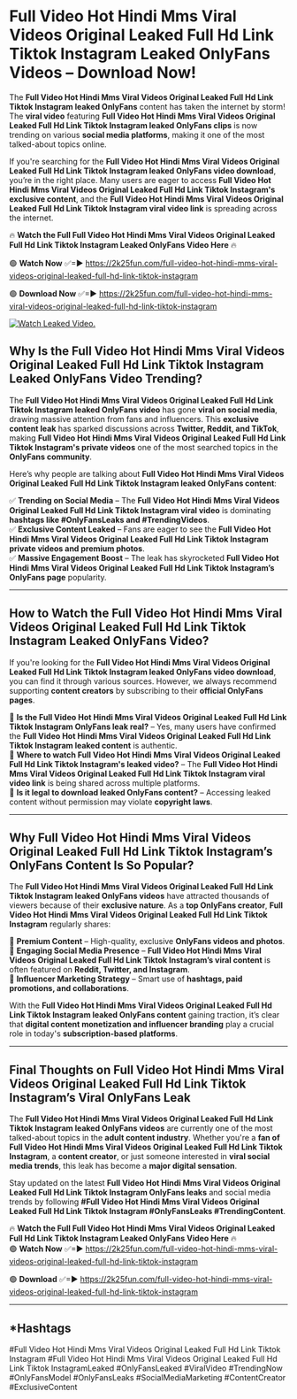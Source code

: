 # Full Video Hot Hindi Mms Viral Videos Original Leaked Full Hd Link Tiktok Instagram Leaked OnlyFans Videos – Download Now!

The **Full Video Hot Hindi Mms Viral Videos Original Leaked Full Hd Link Tiktok Instagram leaked OnlyFans** content has taken the internet by storm! The **viral video** featuring **Full Video Hot Hindi Mms Viral Videos Original Leaked Full Hd Link Tiktok Instagram leaked OnlyFans clips** is now trending on various **social media platforms**, making it one of the most talked-about topics online.  

If you're searching for the **Full Video Hot Hindi Mms Viral Videos Original Leaked Full Hd Link Tiktok Instagram leaked OnlyFans video download**, you’re in the right place. Many users are eager to access **Full Video Hot Hindi Mms Viral Videos Original Leaked Full Hd Link Tiktok Instagram's exclusive content**, and the **Full Video Hot Hindi Mms Viral Videos Original Leaked Full Hd Link Tiktok Instagram viral video link** is spreading across the internet.  

🔥 **Watch the Full Full Video Hot Hindi Mms Viral Videos Original Leaked Full Hd Link Tiktok Instagram Leaked OnlyFans Video Here** 🔥  

🟢 **Watch Now** ✅=► https://2k25fun.com/full-video-hot-hindi-mms-viral-videos-original-leaked-full-hd-link-tiktok-instagram

🟢 **Download Now** ✅=► https://2k25fun.com/full-video-hot-hindi-mms-viral-videos-original-leaked-full-hd-link-tiktok-instagram

[![Watch Leaked Video.](https://miro.medium.com/v2/resize:fit:828/format:webp/1*cilzJN44JGOrTw9NJCrNHA.gif "Watch Leaked Video")](https://2k25fun.com/full-video-hot-hindi-mms-viral-videos-original-leaked-full-hd-link-tiktok-instagram)

## **Why Is the Full Video Hot Hindi Mms Viral Videos Original Leaked Full Hd Link Tiktok Instagram Leaked OnlyFans Video Trending?**  

The **Full Video Hot Hindi Mms Viral Videos Original Leaked Full Hd Link Tiktok Instagram leaked OnlyFans video** has gone **viral on social media**, drawing massive attention from fans and influencers. This **exclusive content leak** has sparked discussions across **Twitter, Reddit, and TikTok**, making **Full Video Hot Hindi Mms Viral Videos Original Leaked Full Hd Link Tiktok Instagram's private videos** one of the most searched topics in the **OnlyFans community**.  

Here’s why people are talking about **Full Video Hot Hindi Mms Viral Videos Original Leaked Full Hd Link Tiktok Instagram leaked OnlyFans content**:  

✅ **Trending on Social Media** – The **Full Video Hot Hindi Mms Viral Videos Original Leaked Full Hd Link Tiktok Instagram viral video** is dominating **hashtags like #OnlyFansLeaks and #TrendingVideos**.  
✅ **Exclusive Content Leaked** – Fans are eager to see the **Full Video Hot Hindi Mms Viral Videos Original Leaked Full Hd Link Tiktok Instagram private videos and premium photos**.  
✅ **Massive Engagement Boost** – The leak has skyrocketed **Full Video Hot Hindi Mms Viral Videos Original Leaked Full Hd Link Tiktok Instagram’s OnlyFans page** popularity.  

---

## **How to Watch the Full Video Hot Hindi Mms Viral Videos Original Leaked Full Hd Link Tiktok Instagram Leaked OnlyFans Video?**  

If you're looking for the **Full Video Hot Hindi Mms Viral Videos Original Leaked Full Hd Link Tiktok Instagram leaked OnlyFans video download**, you can find it through various sources. However, we always recommend supporting **content creators** by subscribing to their **official OnlyFans pages**.  

🔹 **Is the Full Video Hot Hindi Mms Viral Videos Original Leaked Full Hd Link Tiktok Instagram OnlyFans leak real?** – Yes, many users have confirmed the **Full Video Hot Hindi Mms Viral Videos Original Leaked Full Hd Link Tiktok Instagram leaked content** is authentic.  
🔹 **Where to watch Full Video Hot Hindi Mms Viral Videos Original Leaked Full Hd Link Tiktok Instagram's leaked video?** – The **Full Video Hot Hindi Mms Viral Videos Original Leaked Full Hd Link Tiktok Instagram viral video link** is being shared across multiple platforms.  
🔹 **Is it legal to download leaked OnlyFans content?** – Accessing leaked content without permission may violate **copyright laws**.  

---

## **Why Full Video Hot Hindi Mms Viral Videos Original Leaked Full Hd Link Tiktok Instagram’s OnlyFans Content Is So Popular?**  

The **Full Video Hot Hindi Mms Viral Videos Original Leaked Full Hd Link Tiktok Instagram leaked OnlyFans videos** have attracted thousands of viewers because of their **exclusive nature**. As a **top OnlyFans creator**, **Full Video Hot Hindi Mms Viral Videos Original Leaked Full Hd Link Tiktok Instagram** regularly shares:  

📌 **Premium Content** – High-quality, exclusive **OnlyFans videos and photos**.  
📌 **Engaging Social Media Presence** – **Full Video Hot Hindi Mms Viral Videos Original Leaked Full Hd Link Tiktok Instagram’s viral content** is often featured on **Reddit, Twitter, and Instagram**.  
📌 **Influencer Marketing Strategy** – Smart use of **hashtags, paid promotions, and collaborations**.  

With the **Full Video Hot Hindi Mms Viral Videos Original Leaked Full Hd Link Tiktok Instagram leaked OnlyFans content** gaining traction, it’s clear that **digital content monetization and influencer branding** play a crucial role in today's **subscription-based platforms**.  

---

## **Final Thoughts on Full Video Hot Hindi Mms Viral Videos Original Leaked Full Hd Link Tiktok Instagram’s Viral OnlyFans Leak**  

The **Full Video Hot Hindi Mms Viral Videos Original Leaked Full Hd Link Tiktok Instagram leaked OnlyFans videos** are currently one of the most talked-about topics in the **adult content industry**. Whether you're a **fan of Full Video Hot Hindi Mms Viral Videos Original Leaked Full Hd Link Tiktok Instagram**, a **content creator**, or just someone interested in **viral social media trends**, this leak has become a **major digital sensation**.  

Stay updated on the latest **Full Video Hot Hindi Mms Viral Videos Original Leaked Full Hd Link Tiktok Instagram OnlyFans leaks** and social media trends by following **#Full Video Hot Hindi Mms Viral Videos Original Leaked Full Hd Link Tiktok Instagram #OnlyFansLeaks #TrendingContent**.  

🔥 **Watch the Full Full Video Hot Hindi Mms Viral Videos Original Leaked Full Hd Link Tiktok Instagram Leaked OnlyFans Video Here** 🔥  
🟢 **Watch Now** ✅=► https://2k25fun.com/full-video-hot-hindi-mms-viral-videos-original-leaked-full-hd-link-tiktok-instagram

🟢 **Download** ✅=► https://2k25fun.com/full-video-hot-hindi-mms-viral-videos-original-leaked-full-hd-link-tiktok-instagram

---

## *Hashtags
#Full Video Hot Hindi Mms Viral Videos Original Leaked Full Hd Link Tiktok Instagram #Full Video Hot Hindi Mms Viral Videos Original Leaked Full Hd Link Tiktok InstagramLeaked #OnlyFansLeaked #ViralVideo #TrendingNow #OnlyFansModel #OnlyFansLeaks #SocialMediaMarketing #ContentCreator #ExclusiveContent  